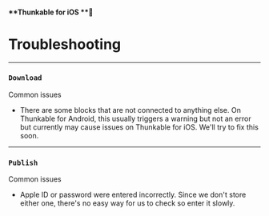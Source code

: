 #### **Thunkable for iOS **

# Troubleshooting

---

### `Download`

Common issues

* There are some blocks that are not connected to anything else.  On Thunkable for Android, this usually triggers a warning but not an error but currently may cause issues on Thunkable for iOS.  We'll try to fix this soon.

---

### `Publish`

Common issues

* Apple ID or password were entered incorrectly.  Since we don't store either one, there's no easy way for us to check so enter it slowly.




